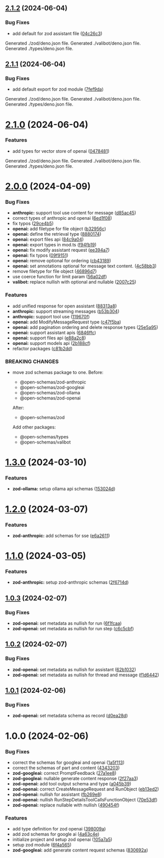 ## [2.1.2](https://github.com/open-assist/open_schemas/compare/2.1.1...2.1.2) (2024-06-04)


### Bug Fixes

* add default for zod assistant file ([04c26c3](https://github.com/open-assist/open_schemas/commit/04c26c3c3b47ef4b214d32c9b55b5bab24c581b0))





Generated ./zod/deno.json file.
Generated ./valibot/deno.json file.
Generated ./types/deno.json file.

## [2.1.1](https://github.com/open-assist/open_schemas/compare/2.1.0...2.1.1) (2024-06-04)


### Bug Fixes

* add default export for zod module ([7fef9da](https://github.com/open-assist/open_schemas/commit/7fef9da8c4461900bd21c09b4365da21d1ac1369))





Generated ./zod/deno.json file.
Generated ./valibot/deno.json file.
Generated ./types/deno.json file.

# [2.1.0](https://github.com/open-assist/open_schemas/compare/2.0.0...2.1.0) (2024-06-04)


### Features

* add types for vector store of openai ([0478481](https://github.com/open-assist/open_schemas/commit/047848174d289a2baee722c691c8c0aaeb0917ac))





Generated ./zod/deno.json file.
Generated ./valibot/deno.json file.
Generated ./types/deno.json file.

# [2.0.0](https://github.com/open-assist/open_schemas/compare/1.3.0...2.0.0) (2024-04-09)


### Bug Fixes

* **anthropic:** support tool use content for message ([d85ac45](https://github.com/open-assist/open_schemas/commit/d85ac459608a48265db9fb64379ea91ca682f05f))
* correct types of anthropic and openai ([6ed1f08](https://github.com/open-assist/open_schemas/commit/6ed1f08312ffac8938ac744594b5f449f3de58e4))
* fix typos ([29ce4b5](https://github.com/open-assist/open_schemas/commit/29ce4b51882054308339f5b62f9615c3ae3f6107))
* **openai:** add filetype for file object ([b32956c](https://github.com/open-assist/open_schemas/commit/b32956c5a6410a961d4a08d6d9d9ee7d9a631908))
* **openai:** define the retrieval type ([8880174](https://github.com/open-assist/open_schemas/commit/8880174492a613ee6d180f2825c45640f900eef8))
* **openai:** export files api ([84c9a04](https://github.com/open-assist/open_schemas/commit/84c9a0406013a3821ad555f240150d48f3928839))
* **openai:** export types in mod.ts ([f94fb19](https://github.com/open-assist/open_schemas/commit/f94fb193c3939aff276f7682f5d013f0fe54270c))
* **openai:** fix modify assistant request ([ee394a7](https://github.com/open-assist/open_schemas/commit/ee394a74badf5814016aed7167cd6bbc6b8f3113))
* **openai:** fix typos ([09f9151](https://github.com/open-assist/open_schemas/commit/09f9151ce5a466d0067d942f3f92616c44b68398))
* **openai:** remove optional for ordering ([cb43189](https://github.com/open-assist/open_schemas/commit/cb431895ccb3b89d82b7fa0c9cc21440832500f0))
* **openai:** set annotations optional for message text content. ([4c58bb3](https://github.com/open-assist/open_schemas/commit/4c58bb398c217b28cc08fd6a53e99c837b5bf98f))
* remove filetype for file object ([46896d7](https://github.com/open-assist/open_schemas/commit/46896d78e2fee8bff1354d43da55bbe6ee585fbc))
* use coerce function for limit param ([56a02df](https://github.com/open-assist/open_schemas/commit/56a02df99a5fbbcbadcb35a6b5b4e5c29c605532))
* **valibot:** replace nullish with optional and nullable ([2007c25](https://github.com/open-assist/open_schemas/commit/2007c25aa4ce5a0660abea6c2f1b9750d0c338bf))


### Features

* add unified response for open assistant ([88313a8](https://github.com/open-assist/open_schemas/commit/88313a822cfcbc4660afa6af89e9eb605ef935f0))
* **anthropic:** support streaming messages ([b53b304](https://github.com/open-assist/open_schemas/commit/b53b3040bee0a72ca990fb89f2f67a718d06fe3e))
* **anthropic:** support tool use ([119670f](https://github.com/open-assist/open_schemas/commit/119670fe53f6ef20e502a38ef088a97e0234d8a4))
* **openai:** add ModifyMessageRequest type ([c47f5ba](https://github.com/open-assist/open_schemas/commit/c47f5ba2c00e1f1ba8f85242ae1e1a1fd95807d2))
* **openai:** add pagination ordering and delete response types ([25e5a95](https://github.com/open-assist/open_schemas/commit/25e5a9502b2bc2dda51882e57bb372fd9eb8eaad))
* **openai:** support assistant apis ([6846ffc](https://github.com/open-assist/open_schemas/commit/6846ffcb0688ed7de4fd990815e63c8bb8ca45a8))
* **openai:** support files api ([e88a2c8](https://github.com/open-assist/open_schemas/commit/e88a2c89460620c38a533cbab68c34c36f430915))
* **openai:** support models api ([2b188cf](https://github.com/open-assist/open_schemas/commit/2b188cf7f44c119381d6ea8fa463ffb7fcc51962))
* refactor packages ([c81b2dd](https://github.com/open-assist/open_schemas/commit/c81b2ddbd66f9b5e7b8c87c78217384a04c0e865))


### BREAKING CHANGES

* move zod schemas package to one.
    Before:
    - @open-schemas/zod-anthropic
    - @open-schemas/zod-googleai
    - @open-schemas/zod-ollama
    - @open-schemas/zod-openai

    After:
    - @open-schemas/zod

    Add other packages:
    - @open-schemas/types
    - @open-schemas/valibot

# [1.3.0](https://github.com/open-assist/open_schemas/compare/1.2.0...1.3.0) (2024-03-10)


### Features

* **zod-ollama:** setup ollama api schemas ([153024d](https://github.com/open-assist/open_schemas/commit/153024d0c85027f0a29f1caf194f4537d46c485d))

# [1.2.0](https://github.com/open-assist/open_schemas/compare/1.1.0...1.2.0) (2024-03-07)


### Features

* **zod-anthropic:** add schemas for sse ([e6a2611](https://github.com/open-assist/open_schemas/commit/e6a261102cfb0bc1010da0c2c726188f035839c2))

# [1.1.0](https://github.com/open-assist/open_schemas/compare/1.0.3...1.1.0) (2024-03-05)


### Features

* **zod-anthropic:** setup zod-anthropic schemas ([2f6714d](https://github.com/open-assist/open_schemas/commit/2f6714d7cf40c0be101d8f58b998505d3fb01067))

## [1.0.3](https://github.com/open-assist/open_schemas/compare/1.0.2...1.0.3) (2024-02-07)


### Bug Fixes

* **zod-openai:** set metadata as nullish for run ([6f1fcaa](https://github.com/open-assist/open_schemas/commit/6f1fcaa5ae9f817b1704ac3ccdbc4332b208508b))
* **zod-openai:** set metadata as nullish for run step ([c6c5cbf](https://github.com/open-assist/open_schemas/commit/c6c5cbf12774642df525bf7a69d2ca74bd31c4f8))

## [1.0.2](https://github.com/open-assist/open_schemas/compare/1.0.1...1.0.2) (2024-02-07)


### Bug Fixes

* **zod-openai:** set metadata as nullish for assistant ([62b1032](https://github.com/open-assist/open_schemas/commit/62b10326c7ab0f1d0c4c93e42e7c90c14e431448))
* **zod-openai:** set metadata as nullish for thread and message ([f1d6442](https://github.com/open-assist/open_schemas/commit/f1d6442732a0a7270d4d8e6cd106d63f48eca95d))

## [1.0.1](https://github.com/open-assist/open_schemas/compare/v1.0.0...1.0.1) (2024-02-06)


### Bug Fixes

* **zod-openai:** set metadata schema as record ([d0ea28d](https://github.com/open-assist/open_schemas/commit/d0ea28d2accb1c7e298205d0a752b5adf937483b))

# 1.0.0 (2024-02-06)


### Bug Fixes

* correct the schemas for googleai and openai ([1a5f113](https://github.com/open-assist/open_schemas/commit/1a5f1138881ea638b451053ce6cf8f4bac2195fe))
* correct the schemas of part and content ([4343203](https://github.com/open-assist/open_schemas/commit/4343203df32124b92b01e0c74271ead466b34e19))
* **zod-googleai:** correct PromptFeedback ([27a1ee8](https://github.com/open-assist/open_schemas/commit/27a1ee887ada2bb45b01080588f50dff9b7a45fe))
* **zod-googleai:** nullable generate content response ([2f27aa3](https://github.com/open-assist/open_schemas/commit/2f27aa36cd064a69e822d8246e9cf07e41350986))
* **zod-openai:** add tool output schema and type ([a045b39](https://github.com/open-assist/open_schemas/commit/a045b3918f8b110e84a6077b89741081955e2b5e))
* **zod-openai:** correct CreateMessageRequest and RunObject ([eb13ed2](https://github.com/open-assist/open_schemas/commit/eb13ed293ff56d01bc1d26fb5eebdff66656bdbe))
* **zod-openai:** nullish for assistant ([fb269e8](https://github.com/open-assist/open_schemas/commit/fb269e86cfd40b25ff940b9c09ceecc669397e0b))
* **zod-openai:** nullish RunStepDetailsToolCallsFunctionObject ([70e53df](https://github.com/open-assist/open_schemas/commit/70e53df106fa9d2bc8a4b2e588e9d4c520f3c663))
* **zod-openai:** replace nullable with nullish ([490454f](https://github.com/open-assist/open_schemas/commit/490454f452cdefee3326625d772e58c5132d2170))


### Features

* add type definition for zod openai ([398009a](https://github.com/open-assist/open_schemas/commit/398009a47ddaf25280280152f8291760a48ea05b))
* add zod schemas for google ai ([4a63c4e](https://github.com/open-assist/open_schemas/commit/4a63c4ec03148fa9d448e5253492823eedf88191))
* initialize project and setup zod openai ([105a7a5](https://github.com/open-assist/open_schemas/commit/105a7a5a680c163cbe56fd2375ff2aec3230ec90))
* setup zod module ([6f4a565](https://github.com/open-assist/open_schemas/commit/6f4a565f67f90d238e2355f660f46f314937e045))
* **zod-googleai:** add generate content request schemas ([830692a](https://github.com/open-assist/open_schemas/commit/830692a4c5308ea9ec9daa565db7e100179ab083))

